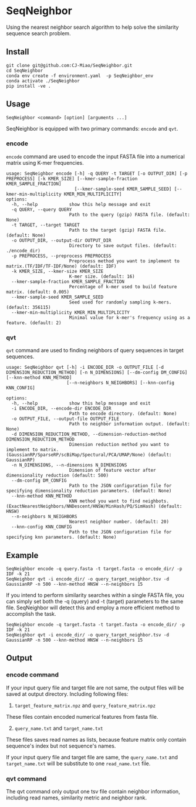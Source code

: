 # SeqNeighbor
Using the nearest neighbor search algorithm to help solve the similarity sequence search problem.
## Install
```
git clone git@github.com:CJ-Miao/SeqNeighbor.git
cd SeqNeighbor
conda env create -f environment.yaml  -p SeqNeighbor_env
conda activate ./SeqNeighbor
pip install -ve .
```
## Usage
```
SeqNeighbor <command> [option] [arguments ...]
```
SeqNeighbor is equipped with two primary commands: `encode` and `qvt`.
### encode
`encode` command are used to encode the input FASTA file into a numerical matrix using K-mer frequencies.
```
usage: SeqNeighbor encode [-h] -q QUERY -t TARGET [-o OUTPUT_DIR] [-p PREPROCESS] [-k KMER_SIZE] [--kmer-sample-fraction KMER_SAMPLE_FRACTION]
                          [--kmer-sample-seed KMER_SAMPLE_SEED] [--kmer-min-multiplicity KMER_MIN_MULTIPLICITY]
options:
  -h, --help            show this help message and exit
  -q QUERY, --query QUERY
                        Path to the query (gzip) FASTA file. (default: None)
  -t TARGET, --target TARGET
                        Path to the target (gzip) FASTA file. (default: None)
  -o OUTPUT_DIR, --output-dir OUTPUT_DIR
                        Directory to save output files. (default: ./encode_dir)
  -p PREPROCESS, --preprocess PREPROCESS
                        Preprocess method you want to implement to matrix.(TF/IDF/TF-IDF/None) (default: IDF)
  -k KMER_SIZE, --kmer-size KMER_SIZE
                        K-mer size. (default: 16)
  --kmer-sample-fraction KMER_SAMPLE_FRACTION
                        Percentage of k-mer used to build feature matrix. (default: 0.005)
  --kmer-sample-seed KMER_SAMPLE_SEED
                        Seed used for randomly sampling k-mers. (default: 356115)
  --kmer-min-multiplicity KMER_MIN_MULTIPLICITY
                        Minimal value for k-mer's frequency using as a feature. (default: 2)
```
### qvt
`qvt` command are used to finding neighbors of query sequences in target sequences.
```
usage: SeqNeighbor qvt [-h] -i ENCODE_DIR -o OUTPUT_FILE [-d DIMENSION_REDUCTION_METHOD] [-n N_DIMENSIONS] [--dm-config DM_CONFIG] [--knn-method KNN_METHOD]
                       [--n-neighbors N_NEIGHBORS] [--knn-config KNN_CONFIG]

options:
  -h, --help            show this help message and exit
  -i ENCODE_DIR, --encode-dir ENCODE_DIR
                        Path to encode directory. (default: None)
  -o OUTPUT_FILE, --output-file OUTPUT_FILE
                        Path to neighbor information output. (default: None)
  -d DIMENSION_REDUCTION_METHOD, --dimension-reduction-method DIMENSION_REDUCTION_METHOD
                        Dimension reduction method you want to implement to matrix.(GaussianRP/SparseRP/scBiMap/Spectural/PCA/UMAP/None) (default: GaussianRP)
  -n N_DIMENSIONS, --n-dimensions N_DIMENSIONS
                        Dimension of feature vector after dimensionality reduction (default: 500)
  --dm-config DM_CONFIG
                        Path to the JSON configuration file for specifying dimensionality reduction parameters. (default: None)
  --knn-method KNN_METHOD
                        KNN method you want to find neighbots.(ExactNearestNeighbors/NNDescent/HNSW/MinHash/PQ/SimHash) (default: HNSW)
  --n-neighbors N_NEIGHBORS
                        Nearest neighbor number. (default: 20)
  --knn-config KNN_CONFIG
                        Path to the JSON configuration file for specifying knn parameters. (default: None)
```
## Example 
```
SeqNeighbor encode -q query.fasta -t target.fasta -o encode_dir/ -p IDF -k 21
SeqNeighbor qvt -i encode_dir/ -o query_target_neighbor.tsv -d GaussianRP -n 500 --knn-method HNSW --n-neighbors 15
```
If you intend to perform similarity searches within a single FASTA file, you can simply set both the -q (query) and -t (target) parameters to the same file. SeqNeighbor will detect this and employ a more efficient method to accomplish the task.
```
SeqNeighbor encode -q target.fasta -t target.fasta -o encode_dir/ -p IDF -k 21
SeqNeighbor qvt -i encode_dir/ -o query_target_neighbor.tsv -d GaussianRP -n 500 --knn-method HNSW --n-neighbors 15
```
## Output
### encode command
If your input query file and target file are not same, the output files will be saved at output directory.
Including following files:
1. `target_feature_matrix.npz` and `query_feature_matrix.npz`

These files contain encoded numerical features from fasta file.

2. `query_name.txt` and `target_name.txt`

These files saves read names as lists, because feature matrix only contain sequence's index but not sequence's names.

If your input query file and target file are same, the `query_name.txt` and `target_name.txt` will be substitute to one `read_name.txt` file.

### qvt command
The qvt command only output one tsv file contain neighbor information, including read names, similarity metric and neighbor rank.
